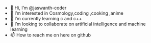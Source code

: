 - 👋 Hi, I’m @jaswanth-coder
- 👀 I’m interested in Cosmology,coding ,cooking ,anime
- 🌱 I’m currently learning c and c++
- 💞️ I’m looking to collaborate on artificial intelligence and machine learning
- 📫 How to reach me on here on github

<!---
jaswanth-coder/jaswanth-coder is a ✨ special ✨ repository because its `README.md` (this file) appears on your GitHub profile.
You can click the Preview link to take a look at your changes.
--->
